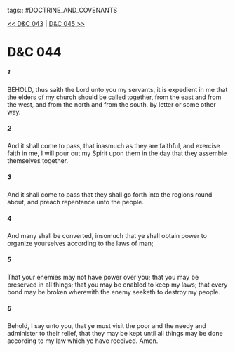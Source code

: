 tags:: #DOCTRINE_AND_COVENANTS

[<< D&C 043](DOCTRINE_AND_COVENANTS/D&C_043.md) | [D&C 045 >>](DOCTRINE_AND_COVENANTS/D&C_045.md)

# D&C 044

##### 1

BEHOLD, thus saith the Lord unto you my servants, it is expedient in me that the elders of my church should be called together, from the east and from the west, and from the north and from the south, by letter or some other way.

##### 2

And it shall come to pass, that inasmuch as they are faithful, and exercise faith in me, I will pour out my Spirit upon them in the day that they assemble themselves together.

##### 3

And it shall come to pass that they shall go forth into the regions round about, and preach repentance unto the people.

##### 4

And many shall be converted, insomuch that ye shall obtain power to organize yourselves according to the laws of man;

##### 5

That your enemies may not have power over you; that you may be preserved in all things; that you may be enabled to keep my laws; that every bond may be broken wherewith the enemy seeketh to destroy my people.

##### 6

Behold, I say unto you, that ye must visit the poor and the needy and administer to their relief, that they may be kept until all things may be done according to my law which ye have received. Amen.
